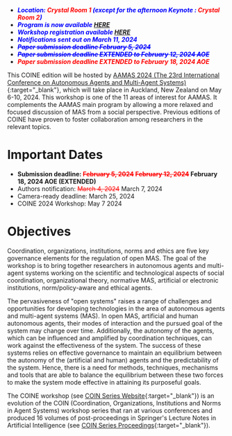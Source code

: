 ---
---

* __*<span style="color:blue">Location:</span> <span style="color:red">Crystal Room 1</span> <span style="color:blue">(except for the afternoon Keynote :</span> <span style="color:red">Crystal Room 2</span><span style="color:blue">)</span>*__
* __*<span style="color:blue">Program is now available <a href="technical_programme.html">HERE</a></span>*__
* __*<span style="color:blue">Workshop registration available <a href="https://www.aamas2024-conference.auckland.ac.nz/registration/" target="_blank">HERE</a></span>*__
* __*<span style="color:blue">Notifications sent out on March 11, 2024 </span>*__
* __*<span style="color:blue; text-decoration: line-through;">Paper submission deadline February 5, 2024</span>*__
* __*<span style="color:blue; text-decoration: line-through;">Paper submission deadline EXTENDED to February 12, 2024 AOE</span>*__
* __*<span style="color:red;">Paper submission deadline EXTENDED to February 18, 2024 AOE</span>*__

This COINE edition will be hosted by [AAMAS 2024 (The 23rd International Conference on Autonomous Agents and Multi-Agent Systems)](https://www.aamas2024-conference.auckland.ac.nz){:target="_blank"}, which will take place in Auckland, New Zealand on May 6-10, 2024. This workshop is one of the 11 areas of interest for AAMAS. It complements the AAMAS main program by allowing a more relaxed and focused discussion of MAS from a social perspective. Previous editions of COINE have proven to foster collaboration among researchers in the relevant topics.

# Important Dates
- **Submission deadline: <span style="color:red; text-decoration: line-through;">February 5, 2024</span> <span style="color:red; text-decoration: line-through;">February 12, 2024</span> February 18, 2024 AOE (EXTENDED)**
- Authors notification: <span style="color:red; text-decoration: line-through;">March 4, 2024</span> March 7, 2024
- Camera-ready deadline: March 25, 2024
- COINE 2024 Workshop: May 7 2024

# Objectives

Coordination, organizations, institutions, norms and ethics are five key governance elements for the regulation of open MAS. The goal of the workshop is to bring together researchers in autonomous agents and multi-agent systems working on the scientific and technological aspects of social coordination, organizational theory, normative MAS, artificial or electronic institutions, norm/policy-aware and ethical agents.

The pervasiveness of "open systems" raises a range of challenges and opportunities for developing technologies in the area of autonomous agents and multi-agent systems (MAS). In open MAS, artificial and human autonomous agents, their modes of interaction and the pursued goal of the system may change over time. Additionally, the autonomy of the agents, which can be influenced and amplified by coordination techniques, can work against the effectiveness of the system. The success of these systems relies on effective governance to maintain an equilibrium between the autonomy of the (artificial and human) agents and the predictability of the system. Hence, there is a need for methods, techniques, mechanisms and tools that are able to balance the equilibrium between these two forces to make the system mode effective in attaining its purposeful goals.

The COINE workshop (see [COIN Series Website](https://www2.pcs.usp.br/~coin/){:target="_blank"}) is an evolution of the COIN (Coordination, Organizations, Institutions and Norms in Agent Systems) workshop series that ran at various conferences and produced 16 volumes of post-proceedings in Springer's Lecture Notes in Artificial Intelligence (see [COIN Series Proceedings](https://www2.pcs.usp.br/~coin/coin_springer.html){:target="_blank"}).
